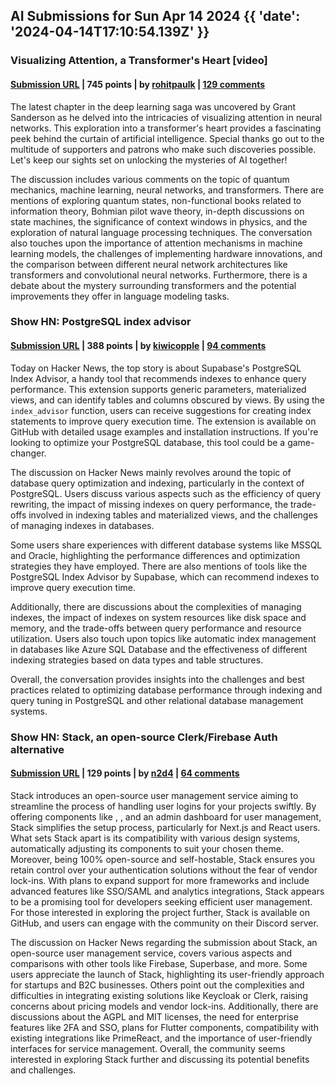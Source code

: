 ## AI Submissions for Sun Apr 14 2024 {{ 'date': '2024-04-14T17:10:54.139Z' }}

### Visualizing Attention, a Transformer's Heart [video]

#### [Submission URL](https://www.3blue1brown.com/lessons/attention) | 745 points | by [rohitpaulk](https://news.ycombinator.com/user?id=rohitpaulk) | [129 comments](https://news.ycombinator.com/item?id=40035514)

The latest chapter in the deep learning saga was uncovered by Grant Sanderson as he delved into the intricacies of visualizing attention in neural networks. This exploration into a transformer's heart provides a fascinating peek behind the curtain of artificial intelligence. Special thanks go out to the multitude of supporters and patrons who make such discoveries possible. Let's keep our sights set on unlocking the mysteries of AI together!

The discussion includes various comments on the topic of quantum mechanics, machine learning, neural networks, and transformers. There are mentions of exploring quantum states, non-functional books related to information theory, Bohmian pilot wave theory, in-depth discussions on state machines, the significance of context windows in physics, and the exploration of natural language processing techniques. The conversation also touches upon the importance of attention mechanisms in machine learning models, the challenges of implementing hardware innovations, and the comparison between different neural network architectures like transformers and convolutional neural networks. Furthermore, there is a debate about the mystery surrounding transformers and the potential improvements they offer in language modeling tasks.

### Show HN: PostgreSQL index advisor

#### [Submission URL](https://github.com/supabase/index_advisor) | 388 points | by [kiwicopple](https://news.ycombinator.com/user?id=kiwicopple) | [94 comments](https://news.ycombinator.com/item?id=40028111)

Today on Hacker News, the top story is about Supabase's PostgreSQL Index Advisor, a handy tool that recommends indexes to enhance query performance. This extension supports generic parameters, materialized views, and can identify tables and columns obscured by views. By using the `index_advisor` function, users can receive suggestions for creating index statements to improve query execution time. The extension is available on GitHub with detailed usage examples and installation instructions. If you're looking to optimize your PostgreSQL database, this tool could be a game-changer.

The discussion on Hacker News mainly revolves around the topic of database query optimization and indexing, particularly in the context of PostgreSQL. Users discuss various aspects such as the efficiency of query rewriting, the impact of missing indexes on query performance, the trade-offs involved in indexing tables and materialized views, and the challenges of managing indexes in databases.

Some users share experiences with different database systems like MSSQL and Oracle, highlighting the performance differences and optimization strategies they have employed. There are also mentions of tools like the PostgreSQL Index Advisor by Supabase, which can recommend indexes to improve query execution time.

Additionally, there are discussions about the complexities of managing indexes, the impact of indexes on system resources like disk space and memory, and the trade-offs between query performance and resource utilization. Users also touch upon topics like automatic index management in databases like Azure SQL Database and the effectiveness of different indexing strategies based on data types and table structures.

Overall, the conversation provides insights into the challenges and best practices related to optimizing database performance through indexing and query tuning in PostgreSQL and other relational database management systems.

### Show HN: Stack, an open-source Clerk/Firebase Auth alternative

#### [Submission URL](https://stack-auth.com/blog/introducing-stack) | 129 points | by [n2d4](https://news.ycombinator.com/user?id=n2d4) | [64 comments](https://news.ycombinator.com/item?id=40031090)

Stack introduces an open-source user management service aiming to streamline the process of handling user logins for your projects swiftly. By offering components like <SignIn />, <ForgotPassword />, and an admin dashboard for user management, Stack simplifies the setup process, particularly for Next.js and React users. What sets Stack apart is its compatibility with various design systems, automatically adjusting its components to suit your chosen theme. Moreover, being 100% open-source and self-hostable, Stack ensures you retain control over your authentication solutions without the fear of vendor lock-ins. With plans to expand support for more frameworks and include advanced features like SSO/SAML and analytics integrations, Stack appears to be a promising tool for developers seeking efficient user management. For those interested in exploring the project further, Stack is available on GitHub, and users can engage with the community on their Discord server.

The discussion on Hacker News regarding the submission about Stack, an open-source user management service, covers various aspects and comparisons with other tools like Firebase, Superbase, and more. Some users appreciate the launch of Stack, highlighting its user-friendly approach for startups and B2C businesses. Others point out the complexities and difficulties in integrating existing solutions like Keycloak or Clerk, raising concerns about pricing models and vendor lock-ins. Additionally, there are discussions about the AGPL and MIT licenses, the need for enterprise features like 2FA and SSO, plans for Flutter components, compatibility with existing integrations like PrimeReact, and the importance of user-friendly interfaces for service management. Overall, the community seems interested in exploring Stack further and discussing its potential benefits and challenges.
